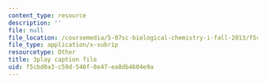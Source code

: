 ```yaml
---
content_type: resource
description: ''
file: null
file_location: /coursemedia/5-07sc-biological-chemistry-i-fall-2013/f5cbd0a3c59d546f8e47ea8db4604e9a_h20EdXcopeY.vtt
file_type: application/x-subrip
resourcetype: Other
title: 3play caption file
uid: f5cbd0a3-c59d-546f-8e47-ea8db4604e9a
---
```

